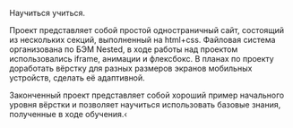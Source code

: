 Научиться учиться.

Проект представляет собой простой одностраничный сайт, состоящий из нескольких секций, выполненный на html+css.
Файловая система  организована по БЭМ Nested, в ходе работы над проектом использовались iframe, анимации и флексбокс.
В планах по проекту доработать вёрстку для разных размеров экранов мобильных устройств, сделать её адаптивной.

Законченный проект представляет собой хороший пример начального уровня вёрстки и позволяет научиться использовать
базовые знания, полученные в ходе обучения.‹